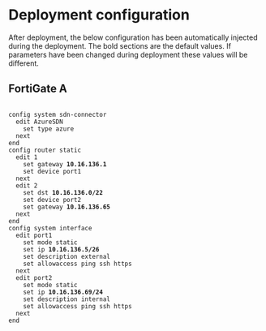 # Deployment configuration

After deployment, the below configuration has been automatically injected during the deployment. The bold sections are the default values. If parameters have been changed during deployment these values will be different.

## FortiGate A

<pre><code>
config system sdn-connector
  edit AzureSDN
    set type azure
  next
end
config router static
  edit 1
    set gateway <b>10.16.136.1</b>
    set device port1
  next
  edit 2
    set dst <b>10.16.136.0/22</b>
    set device port2
    set gateway <b>10.16.136.65</b>
  next
end
config system interface
  edit port1
    set mode static
    set ip <b>10.16.136.5/26</b>
    set description external
    set allowaccess ping ssh https
  next
  edit port2
    set mode static
    set ip <b>10.16.136.69/24</b>
    set description internal
    set allowaccess ping ssh https
  next
end
</code></pre>
